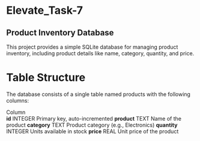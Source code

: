 # Elevate_Task-7

## Product Inventory Database
This project provides a simple SQLite database for managing product inventory, including product details like name, category, quantity, and price.

# Table Structure
The database consists of a single table named products with the following columns:

Column	
**id**	INTEGER	Primary key, auto-incremented
**product**	TEXT	Name of the product
**category**	TEXT	Product category (e.g., Electronics)
**quantity**	INTEGER	Units available in stock
**price**	REAL	Unit price of the product
